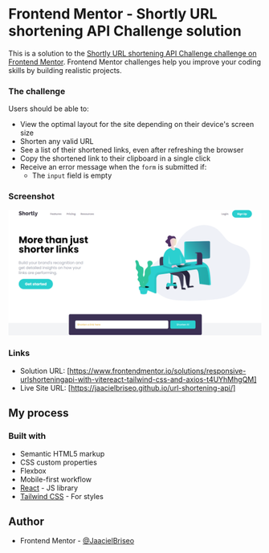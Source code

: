 # Frontend Mentor - Shortly URL shortening API Challenge solution

This is a solution to the [Shortly URL shortening API Challenge challenge on Frontend Mentor](https://www.frontendmentor.io/challenges/url-shortening-api-landing-page-2ce3ob-G). Frontend Mentor challenges help you improve your coding skills by building realistic projects. 



### The challenge

Users should be able to:

- View the optimal layout for the site depending on their device's screen size
- Shorten any valid URL
- See a list of their shortened links, even after refreshing the browser
- Copy the shortened link to their clipboard in a single click
- Receive an error message when the `form` is submitted if:
  - The `input` field is empty

### Screenshot

![](./screenshot.png)


### Links

- Solution URL: [https://www.frontendmentor.io/solutions/responsive-urlshorteningapi-with-vitereact-tailwind-css-and-axios-t4UYhMhgQM]
- Live Site URL: [https://jaacielbriseo.github.io/url-shortening-api/]

## My process

### Built with

- Semantic HTML5 markup
- CSS custom properties
- Flexbox
- Mobile-first workflow
- [React](https://reactjs.org/) - JS library
- [Tailwind CSS](https://tailwindcss.com/) - For styles


## Author

- Frontend Mentor - [@JaacielBriseo](https://www.frontendmentor.io/profile/JaacielBriseo)
